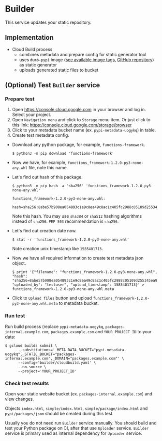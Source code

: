 Builder
=======

This service updates your static repository.

Implementation
--------------

- Cloud Build process
  - combines metadata and prepare config for static generator tool
  - uses `dumb-pypi` image ([see available image tags](https://hub.docker.com/r/backupner/dumb-pypi/tags), [GitHub repository](https://github.com/backupner/dumb-pypi-image)) as static generator
  - uploads generated static files to bucket

(Optional) Test `Builder` service
---------------------------------

### Prepare test

1. Open https://console.cloud.google.com in your browser and log in. Select your project.
2. Open `Navigation menu` and click to `Storage` menu item. Or just click to this link: https://console.cloud.google.com/storage/browser
3. Click to your metadata bucket name (ex. `pypi-metadata-uogykq`) in table.
4. Create test metadata config.

  - Download any python package, for example, `functions-framework`. 

    ```
    $ python3 -m pip download 'functions-framework'
    ```
  - Now we have, for example, `functions_framework-1.2.0-py3-none-any.whl` file, note this name.
  - Let's find out hash of this package.

    ```
    $ python3 -m pip hash -a 'sha256' 'functions_framework-1.2.0-py3-none-any.whl'
    ```

    ```
    functions_framework-1.2.0-py3-none-any.whl:
    --hash=sha256:8abe57b908ea054893c1e9c8ea49c8ac1c405fc2988c05109d255345ea9595d0
    ```
    Note this hash. You may use `sha384` or `sha512` hashing algorithms instead of `sha256`. `PEP 503` recommendation is `sha256`.
  - Let's find out creation date now.

    ```
    $ stat -r 'functions_framework-1.2.0-py3-none-any.whl'
    ```

    Note creation unix timestamp like `1585401713`.

  - Now we have all required information to create test metadata json object.

    ```
    $ print '{"filename": "functions_framework-1.2.0-py3-none-any.whl", "hash": "sha256=8abe57b908ea054893c1e9c8ea49c8ac1c405fc2988c05109d255345ea9595d0", "uploaded_by": "testuser", "upload_timestamp": 1585401713}' > functions_framework-1.2.0-py3-none-any.whl.meta
    ```
  - Click to `Upload files` button and upload `functions_framework-1.2.0-py3-none-any.whl.meta` to metadata bucket.

### Run test

Run build process (replace `pypi-metadata-uogykq`, `packages-internal.example.com`, `packages.example.com` and `YOUR_PROJECT_ID` to your data: 
   
```
$ gcloud builds submit \
      --substitutions='_META_DATA_BUCKET="pypi-metadata-uogykq",_STATIC_BUCKET="packages-internal.example.com",_DOMAIN="packages.example.com"' \
      --config='builder/cloudbuild.yaml' \
      --no-source \
      --project='YOUR_PROJECT_ID'
```


### Check test results

Open your static website bucket (ex. `packages-internal.example.com`) and view changes. 

Objects `index.html`, `simple/index.html`, `simple/package/index.html` and `pypi/packages/json` should be created during this test.

Usually you do not need run `Builder` service manually. You should build and test your Python package on CI, after that use `Uploader` service. 
`Builder` service is primary used as internal dependency for `Uploader` service.
